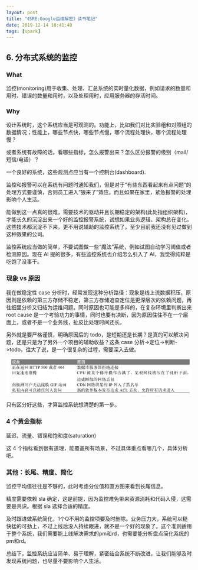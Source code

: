 ```yaml
---
layout: post
title: "《SRE:Google运维解密》读书笔记"
date: 2019-12-14 18:41:48
tags: [spark]
---
```



## 6. 分布式系统的监控

### What

监控(monitoring)用于收集、处理、汇总系统的实时量化数据，例如请求的数量和用时、错误的数量和用时，以及处理用时，应用服务器的存活时间。

### Why

设计系统时，这个系统应当是可观测的。功能上，比如我们对比实验组和对照组的数据情况；性能上，哪些节点快，哪些节点慢，哪个流程处理快，哪个流程处理慢？

或者系统有故障的话，看哪些指标，怎么报警出来？怎么区分报警的级别（mail/短信/电话）？

一个良好的系统，这些观测点应当有一个控制台(dashboard).

监控和报警可以在系统有问题时通知我们，但是对于“有些东西看起来有点问题”的处理方式要谨慎，否则员工进入“狼来了”效应。而且如果在家里，紧急报警的处理影响个人生活。

能做到这一点真的很难，需要技术的驱动并且长期稳定的架构(此处指组织架构)，才能长久的沉淀出来一个好的监控报警系统，试想如果业务逻辑、架构总在变化，这些技术都沉淀不下来，更不用说辅助的监控系统了。至少目前我还没有见过做到这种效果的公司。

监控系统应当做的简单，不要试图做一些“魔法”系统，例如试图自动学习阈值或者检测原因。现在 AI 提的很多，有些监控系统也介绍怎么引入了 AI，我觉得纯粹是吃饱了没事干。

### 现象 vs 原因

我在做稳定性 case 分析时，经常发现这种分析路径：现象是线上流数据积压，原因则是依赖的第三方存储不稳定，第三方存储追查定位是更深层次的依赖问题，再往细里分析又归结为运维问题。同时原因也可能是多样的，在复杂环境里判断出来 root cause 是一个考验功力的事情，同时也要有决断，因为原因往往不在一个层面上，或者不是一个业务线，扯皮比处理时间还长。

另外就是要严格谨慎，明确原因后的 todo，是短期还是长期？是真的可以解决问题，还是只是为了另外一个项目的辅助收益？这条 case 分析->定位->判断->todo，往大了说，是一个很复杂的过程，需要深入去做。

![sym_and_reason](/assets/images/sym_and_reason.jpeg)

只有区分好这些，才算监控系统想清楚的第一步。

### 4 个黄金指标

延迟、流量、错误和饱和度(saturation)

这 4 个指标看到很有道理，能覆盖所有场景，不过具体重点看哪几个，具体分析吧。

### 其他：长尾、精度、简化

监控平均值往往是不够的，此时考虑分位值和直方图来看到长尾信息。

精度需要依赖 sla 确定，这是前提，因为监控难免带来资源消耗和代码入侵，这需要是共识。根据 sla 选择合适的精度。

及时跟进做系统简化，1个Q不用的监控项要及时删除。业务压力大，系统可以糙快猛的可劲上，不过上线后没人持续跟进，就不是一个好的现象了。这个准则适用于整个系统，我们需要能上线解决需求的pm和rd，也需要能分析盘点简化系统的pm和rd。

总结下，监控系统应当简单、易于理解，紧密结合系统不断改进，让我们能够及时发现系统问题，也尽量不要影响个人生活。
